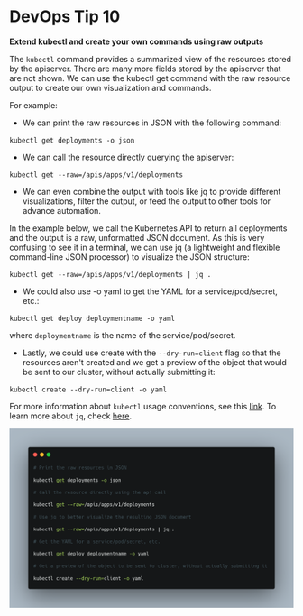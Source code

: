 # DevOps Tip 10

**Extend kubectl and create your own commands using raw outputs**

The `kubectl` command provides a summarized view of the resources stored by the apiserver. There are many more fields stored by the apiserver that are not shown. We can use the kubectl get command with the raw resource output to create our own visualization and commands.<br>

For example:

- We can print the raw resources in JSON with the following command:

```
kubectl get deployments -o json
```

- We can call the resource directly querying the apiserver:

```
kubectl get --raw=/apis/apps/v1/deployments
```

- We can even combine the output with tools like jq to provide different visualizations, filter the output, or feed the output to other tools for advance automation.<br>

In the example below, we call the Kubernetes API to return all deployments and the output is a raw, unformatted JSON document. As this is very confusing to see it in a terminal, we can use jq (a lightweight and flexible command-line JSON processor) to visualize the JSON structure:

```
kubectl get --raw=/apis/apps/v1/deployments | jq .
```

- We could also use -o yaml  to get the YAML for a service/pod/secret, etc.:

```
kubectl get deploy deploymentname -o yaml
```

where `deploymentname` is the name of the service/pod/secret.

- Lastly, we could use create  with the `--dry-run=client` flag so that the resources aren't created and we get a preview of the object that would be sent to our cluster, without actually submitting it:

```
kubectl create --dry-run=client -o yaml
```

For more information about `kubectl` usage conventions, see this [link](https://kubernetes.io/docs/reference/kubectl/conventions/). To learn more about `jq`, check [here](https://stedolan.github.io/jq/).


![Devops Tip 10](./img/devops-tip-10.png)

